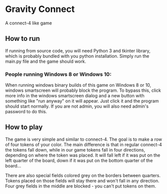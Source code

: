 # Gravity Connect
A connect-4 like game

## How to run
If running from source code, you will need Python 3 and tkinter library, which is probably bundled with you python installation.
Simply run the main.py file and the game should work.

### People running Windows 8 or Windows 10:
When running windows binary builds of this game on Windows 8 or 10, windows smartscreen will probably block the program. To bypass this, click more info in the windows smartscreen dialog and a new button with something like "run anyway" on it will appear. Just click it and the program should start normally. If you are not admin, you will also need admin's password to do this.

## How to play
The game is very simple and similar to connect-4. The goal is to make a row of four tokens of your color. The main difference is that in regular connect-4 the tokens fall down, while in our game tokens fall in four directions, depending on where the token was placed. It will fall left if it was put on the left quarter of the board, down if it was put on the bottom quarter of the board... 

There are also special fields colored grey on the borders between quarters. Tokens placed on those fields will stay there and won't fall in any direction. Four grey fields in the middle are blocked - you can't put tokens on them.
